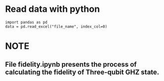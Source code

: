 # Read data with python
    import pandas as pd
    data = pd.read_excel("file_name", index_col=0)

# NOTE
## File fidelity.ipynb presents the process of calculating the fidelity of Three-qubit GHZ state.